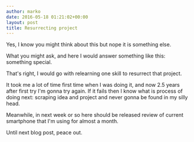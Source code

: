 ```yaml
---
author: marko
date: 2016-05-18 01:21:02+00:00
layout: post
title: Resurrecting project
---
```


Yes, I know you might think about this but nope it is something else.

What you might ask, and here I would answer something like this: something special.

That's right, I would go with relearning one skill to resurrect that project.

It took me a lot of time first time when I was doing it, and now 2.5 years after first try I'm gonna try again. If it fails then I know what is process of doing next: scraping idea and project and never gonna be found in my silly head.

Meanwhile, in next week or so here should be released review of current smartphone that I'm using for almost a month.

Until next blog post, peace out.
